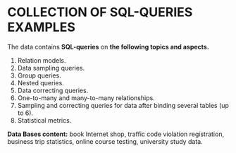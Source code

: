 # COLLECTION OF SQL-QUERIES EXAMPLES

The data contains **SQL-queries** on **the following topics and aspects.**

1. Relation models.
2. Data sampling queries.
3. Group queries.
4. Nested queries.
5. Data correcting queries.
6. One-to-many and many-to-many relationships.
7. Sampling and correcting queries for data after binding several tables (up to 6).
8. Statistical metrics.

**Data Bases content:** book Internet shop, traffic code violation registration, business trip statistics, online course testing, university study data.
